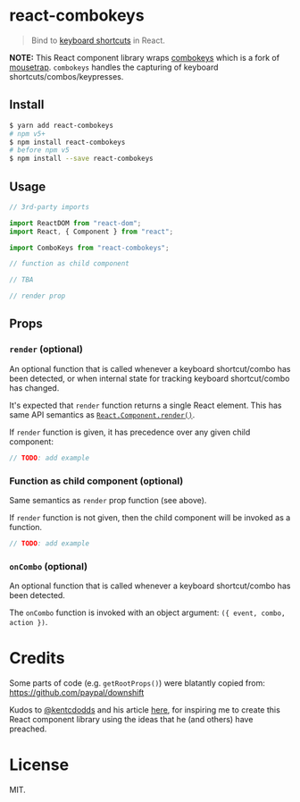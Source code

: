 react-combokeys
===============

> Bind to [keyboard shortcuts](https://en.wikipedia.org/wiki/Keyboard_shortcut) in React.

**NOTE:** This React component library wraps [combokeys](https://github.com/avocode/combokeys) which is a fork of [mousetrap](https://github.com/ccampbell/mousetrap). `combokeys` handles the capturing of keyboard shortcuts/combos/keypresses.

## Install

```sh
$ yarn add react-combokeys
# npm v5+
$ npm install react-combokeys
# before npm v5
$ npm install --save react-combokeys
```

## Usage

```js
// 3rd-party imports

import ReactDOM from "react-dom";
import React, { Component } from "react";

import ComboKeys from "react-combokeys";

// function as child component

// TBA

// render prop

```

## Props

### `render` (optional)

An optional function that is called whenever a keyboard shortcut/combo has been detected, or when internal state for tracking keyboard shortcut/combo has changed.

 It's expected that `render` function returns a single React element.
This has same API semantics as [`React.Component.render()`](https://facebook.github.io/react/docs/react-component.html#render).

If `render` function is given, it has precedence over any given child component:

```js
// TODO: add example
```


### Function as child component (optional)

Same semantics as `render` prop function (see above).

If `render` function is not given, then the child component will be invoked as a function.

```js
// TODO: add example
```

### `onCombo` (optional)

An optional function that is called whenever a keyboard shortcut/combo has been detected.

The `onCombo` function is invoked with an object argument: `({ event, combo, action })`.


Credits
=======

Some parts of code (e.g. `getRootProps()`) were blatantly copied from: https://github.com/paypal/downshift

Kudos to [@kentcdodds](https://github.com/kentcdodds) and his article [here](http://tinyletter.com/kentcdodds/letters/how-to-give-rendering-control-to-users-with-prop-getters), for inspiring me to create this React component library using the ideas that he (and others) have preached.

License
=======

MIT.
